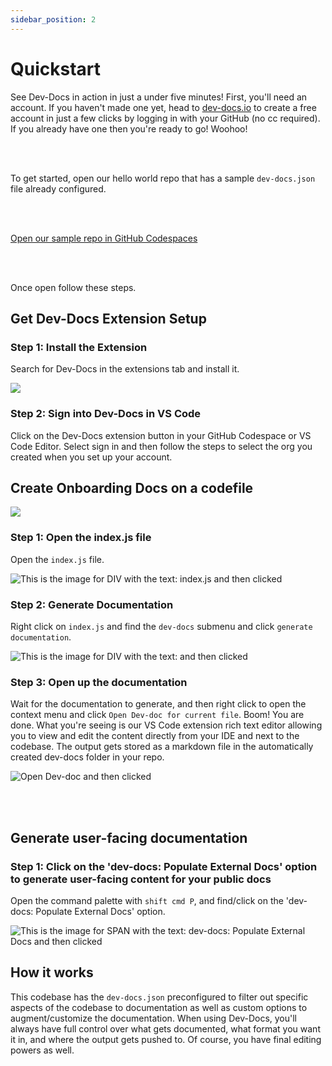 ```yaml
---
sidebar_position: 2
---
```



# Quickstart

See Dev-Docs in action in just a under five minutes! First, you'll need an account. If you haven't made one yet, head to [dev-docs.io](https://www.dev-docs.io/) to create a free account in just a few clicks by logging in with your GitHub (no cc required). If you already have one then you're ready to go! Woohoo!

<br></br>

To get started, open our hello world repo that has a sample `dev-docs.json` file already configured.

<br></br>

[Open our sample repo in GitHub Codespaces](https://codespaces.new/team-dev-docs/spriteAI)

<br></br>

Once open follow these steps.

## Get Dev-Docs Extension Setup

### Step 1: Install the Extension

Search for Dev-Docs in the extensions tab and install it.

![](/img/install_the_vscode_extension/step_4.png)

### Step 2: Sign into Dev-Docs in VS Code

Click on the Dev-Docs extension button in your GitHub Codespace or VS Code Editor. Select sign in and then follow the steps to select the org you created when you set up your account. 

## Create Onboarding Docs on a codefile

![](/img/customize_your_ai_generation/step_1.png)

### Step 1: Open the index.js file

Open the `index.js` file.

![This is the image for DIV with the text: index.js and then clicked](/img/devdocs_quickstart/step_2.png)

### Step 2: Generate Documentation

Right click on `index.js` and find the `dev-docs` submenu and click `generate documentation`.

![This is the image for DIV with the text:  and then clicked](/img/devdocs_quickstart/step_3.png)

### Step 3: Open up the documentation 

Wait for the documentation to generate, and then right click to open the context menu and click `Open Dev-doc for current file`.  Boom! You are done. What you're seeing is our VS Code extension rich text editor allowing you to view and edit the content directly from your IDE and next to the codebase. The output gets stored as a markdown file in the automatically created dev-docs folder in your repo. 

![Open Dev-doc and then clicked](/img/devdocs_quickstart/step_4.png)

<br></br>

## Generate user-facing documentation

### Step 1: Click on the 'dev-docs: Populate External Docs' option to generate user-facing content for your public docs

Open the command palette with `shift cmd P`, and find/click on the 'dev-docs: Populate External Docs' option.

![This is the image for SPAN with the text: dev-docs: Populate External Docs and then clicked](/img/devdocs_quickstart/step_5.png)

## How it works

This codebase has the `dev-docs.json` preconfigured to filter out specific aspects of the codebase to documentation as well as custom options to augment/customize the documentation. When using Dev-Docs, you'll always have full control over what gets documented, what format you want it in, and where the output gets pushed to. Of course, you have final editing powers as well.
  
  
